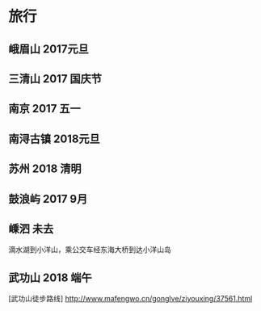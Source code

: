 # 旅行

## 峨眉山 2017元旦

## 三清山 2017 国庆节

## 南京 2017 五一

## 南浔古镇 2018元旦

## 苏州 2018 清明

## 鼓浪屿  2017 9月

## 嵊泗 未去

滴水湖到小洋山，乘公交车经东海大桥到达小洋山岛

## 武功山 2018 端午
[武功山徒步路线] http://www.mafengwo.cn/gonglve/ziyouxing/37561.html

